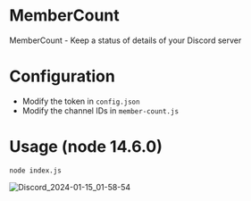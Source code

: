 # MemberCount
MemberCount - Keep a status of details of your Discord server

# Configuration
- Modify the token in `config.json`
- Modify the channel IDs in `member-count.js`

# Usage (node 14.6.0)
`node index.js`

![Discord_2024-01-15_01-58-54](https://github.com/samstarnes/MemberCount/assets/19420604/331e2a5b-7e7b-4899-aa1b-4d49c6fdab73)
